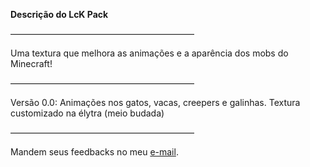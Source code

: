 **Descrição do LcK Pack**

—————————————————————

Uma textura que melhora as animações e a aparência dos mobs do Minecraft!

—————————————————————

Versão 0.0:
Animações nos gatos, vacas, creepers e galinhas. Textura customizado na élytra (meio budada)

—————————————————————

Mandem seus feedbacks no meu [e-mail](lcunhalula@gmail.com).
